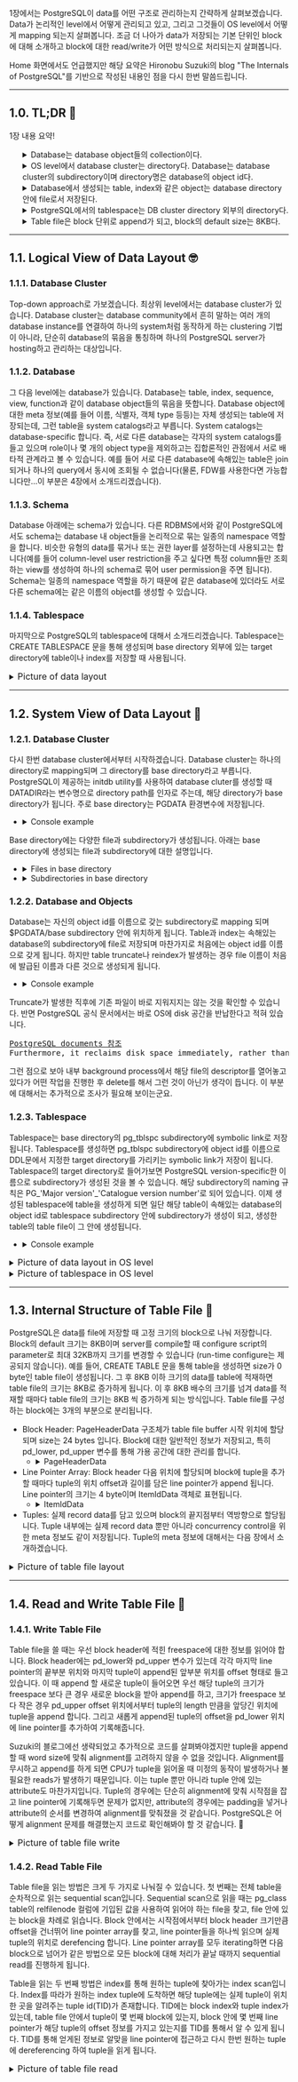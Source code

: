 1장에서는 PostgreSQL이 data를 어떤 구조로 관리하는지 간략하게 살펴보겠습니다. Data가 논리적인 level에서 어떻게 관리되고 있고, 그리고 그것들이 OS level에서 어떻게 mapping 되는지 살펴봅니다. 조금 더 나아가 data가 저장되는 기본 단위인 block에 대해 소개하고 block에 대한 read/write가 어떤 방식으로 처리되는지 살펴봅니다. 

Home 화면에서도 언급했지만 해당 요약은 Hironobu Suzuki의 blog "The Internals of PostgreSQL"를 기반으로 작성된 내용인 점을 다시 한번 말씀드립니다.

---
## 1.0. TL;DR :shrug:
1장 내용 요약!
<ul style="list-style-type: none">
  <li>
  <details>
    <summary> Database는 database object들의 collection이다. </summary> 
    <ul>
      <li> Database 자체도 database object이며 object id를 발급받는다.</li>
      <li> 하나의 PG server instance에서 여러 개의 database를 가질 수 있다. </li>
      <li> Database의 묶음을 database cluster라고 부른다. </li>
    </ul>
  </details>
  </li>
  <li>
  <details>
    <summary>OS level에서 database cluster는 directory다. Database는 database cluster의 subdirectory이며 directory명은 database의 object id다.</summary>
    <ul>
      <li> $PGDATA 환경변수로 지정된 path에 DBMS 운영에 필요한 다양한 파일들이 저장된다.</li>
      <li> Database cluster는 $PGDATA/base directory다.</li>
      <li> Object id가 12345인 database는 $PGDATA/base/12345 directory다.</li>
    </ul>
  </details>
  </li>
  <li>
  <details>
    <summary>Database에서 생성되는 table, index와 같은 object는 database directory 안에 file로서 저장된다.</summary>
    <ul>
      <li> Object가 처음 생성되었을 때 file명은 object id와 같지만 이후 달라질 수 있다. File명은 pg_class system table에 refilenode 컬럼으로 저장된다.</li>
      <li> File 하나의 크기는 최대 1G이고, 사이즈가 최댓값을 넘어가면 동일 이름에 numbering을 하여 file을 분리해 저장한다.</li>
      <li> 동일 이름의 파일에 '_fsm', '_vm' suffix가 붙는 파일들도 생성되는데 이들은 다른 chapter에서 설명될 예정.</li>
    </ul>  
  </details>
  </li>
  <li>
  <details>
    <summary>PostgreSQL에서의 tablespace는 DB cluster directory 외부의 directory다.</summary>
    <ul>
      <li> 물리적으로는 tablespace가 만들어진 database directory 안에 tablespace의 object id로 symbolic link가 생성되고 지정된 외부 directory를 가르키게 된다.</li>
      <li> Table 생성 시 tablespace를 지정하여 생성할 경우 table의 file이 외부 directory에 저장된다.</li>
    </ul>
  </details>
  </li>
  <li>
  <details>
    <summary>Table file은 block 단위로 append가 되고, block의 default size는 8KB다.</summary>
    <ul>
    <li> Block은 header(24 bytes), line pointer array, tuples로 구성되어 있다. </li>
    <li> Header에는 block에 대한 metadata와 freespace에 대한 정보가 적혀있다. </li>
    <li> Line pointer는 tuple의 위치와 길이 정보를 가지고 있는 4 byte 짜리 구조체이고, header 이후로 array 형태로 append 된다. </li>
    <li> Tuple은 실제 data가 담겨있고 block의 뒤에서부터 append 된다. </li>
    <li> Table을 sequential scan으로 읽을 때는 table file에 있는 block을 차례로 읽으며 line pointers로 dereferencing을 하며 tuple을 읽는다. </li>
    <li> Table을 index scan으로 읽을 때는 index tuple에 달려있는 tuple id(TID)를 보고 block과 tuple index를 받아 마찬가지로 line pointer를 통해 tuple을 읽는다. </li>
    </ul> 
  </details>
  </li>
</ul>

---
## 1.1. Logical View of Data Layout :nerd_face:
### 1.1.1. Database Cluster
Top-down approach로 가보겠습니다. 최상위 level에서는 database cluster가 있습니다. Database cluster는 database community에서 흔히 말하는 여러 개의 database instance를 연결하여 하나의 system처럼 동작하게 하는 clustering 기법이 아니라, 단순히 database의 묶음을 통칭하며 하나의 PostgreSQL server가 hosting하고 관리하는 대상입니다. 

### 1.1.2. Database
그 다음 level에는 database가 있습니다. Database는 table, index, sequence, view, function과 같이 database object들의 묶음을 뜻합니다. Database object에 대한 meta 정보(예를 들어 이름, 식별자, 객체 type 등등)는 자체 생성되는 table에 저장되는데, 그런 table을 system catalogs라고 부릅니다. System catalogs는 database-specific 합니다. 즉, 서로 다른 database는 각자의 system catalogs를 들고 있으며 role이나 몇 개의 object type을 제외하고는 집합론적인 관점에서 서로 배타적 관계라고 볼 수 있습니다. 예를 들어 서로 다른 database에 속해있는 table은 join되거나 하나의 query에서 동시에 조회될 수 없습니다(물론, FDW를 사용한다면 가능합니다만...이 부분은 4장에서 소개드리겠습니다). 

### 1.1.3. Schema
Database 아래에는 schema가 있습니다. 다른 RDBMS에서와 같이 PostgreSQL에서도 schema는 database 내 object들을 논리적으로 묶는 일종의 namespace 역할을 합니다. 비슷한 유형의 data를 묶거나 또는 권한 layer를 설정하는데 사용되고는 합니다(예를 들어 column-level user restriction을 주고 싶다면 특정 column들만 조회하는 view를 생성하여 하나의 schema로 묶어 user permission을 주면 됩니다). Schema는 일종의 namespace 역할을 하기 때문에 같은 database에 있더라도 서로 다른 schema에는 같은 이름의 object를 생성할 수 있습니다.

### 1.1.4. Tablespace
마지막으로 PostgreSQL의 tablespace에 대해서 소개드리겠습니다. Tablespace는 CREATE TABLESPACE 문을 통해 생성되며 base directory 외부에 있는 target directory에 table이나 index를 저장할 때 사용됩니다. 

<details>
  <summary><font size="3">Picture of data layout</font></summary>
  
  <img 
    src="postgresql-data-layout.png"
    alt="PostgreSQL Data Layout"
    style="display: inline-block; margin: 0 auto; width: 1024px"
  />
</details>

---
## 1.2. System View of Data Layout :floppy_disk:
### 1.2.1. Database Cluster
다시 한번 database cluster에서부터 시작하겠습니다. Database cluster는 하나의 directory로 mapping되며 그 directory를 base directory라고 부릅니다. PostgreSQL이 제공하는 initdb utility를 사용하여 database cluter를 생성할 때 DATADIR라는 변수명으로 directory path를 인자로 주는데, 해당 directory가 base directory가 됩니다. 주로 base directory는 PGDATA 환경변수에 저장됩니다. 
- <details>
  <summary>Console example</summary>
  
  ```bash
  root@postgres11:/# initdb --help
  initdb initializes a PostgreSQL database cluster.

  Usage:
    initdb [OPTION]... [DATADIR]

  Options:
    -A, --auth=METHOD         default authentication method for local connections
        --auth-host=METHOD    default authentication method for local TCP/IP connections
        --auth-local=METHOD   default authentication method for local-socket connections
  [-D, --pgdata=]DATADIR     location for this database cluster
  ...
  root@postgres11:/# echo $PGDATA
  /var/lib/postgresql/data
  ```    
  </details>

Base directory에는 다양한 file과 subdirectory가 생성됩니다. 아래는 base directory에 생성되는 file과 subdirectory에 대한 설명입니다.
- <details>
    <summary> Files in base directory </summary>
    
    |Files|설명|
    |:---|:---|
    |PG_VERSION|PostgreSQL의 major version number가 들어있는 file|
    |pg_hba.conf|Client 인증정보를 제어하는 file|
    |pg_ident.conf|OS user와 PostgreSQL user의 mapping 정보를 제어하는 file|
    |postgresql.conf|PostgreSQL 설정 parameter를 저장하는 file|
    |postgresql.auto.conf|ALTER SYSTEM 문으로 설정되는 parameter를 저장하는 file|
    |postmaster.opts|PostgreSQL server가 기동된 command line을 기록하는 file|
  </details>
- <details>
    <summary> Subdirectories in base directory </summary>
    
    |Subdirectory|설명|
    |:---|:---|
    |base/|Database subdirectory가 들어있는 subdirectory|
    |global/|pg_database나 pg_control 같은 cluster-wide table이 들어있는 subdirectory|
    |pg_commit_ts/|Transaction commit timestamp data가 들어있는 subdirectory|
    |pg_dynshmem/|Dynamic shared memory subsystem이 사용한 file을 저장하는 subdirectory|
    |pg_logical|Logical decoding을 위한 상태 정보를 담는 subdirectory|
    |pg_multixact|Multitransaction의 상태 정보를 담는 subdirectory|
    |pg_notify|LISTEN/NOTIFY 상태 정보를 담는 subdirectory|
    |pg_repslot|Replication slot data를 담는 subdirectory|
    |pg_serial|Commit된 serializable transaction 정보를 담는 subdirectory|
    |pg_snapshots|pg_export_snapshot 함수를 통해 export된 snapshot을 저장하는 subdirectory|
    |pg_stat|Statistics collector process가 영구 저장하는 file을 담는 subdirectory|
    |pg_stat_tmp|Statistics collector process가 임시 저장하는 file을 담는 subdirectory|
    |pg_subtrans|Subtransaction 상태 정보를 담는 subdirectory|
    |pg_tblspc|Tablespace에 대한 symbolic link를 담는 subdirectory|
    |pg_twophase|Prepared transaction의 상태 정보를 담는 subdirectory|
    |pg_wal|WAL segment file을 저장하는 subdirectory|
    |pg_xact|Transaction의 commit 상태 정보를 담는 subdirectory|
  </details>

### 1.2.2. Database and Objects
Database는 자신의 object id를 이름으로 갖는 subdirectory로 mapping 되며 $PGDATA/base subdirectory 안에 위치하게 됩니다. Table과 index는 속해있는 database의 subdirectory에 file로 저장되며 마찬가지로 처음에는 object id를 이름으로 갖게 됩니다. 하지만 table truncate나 reindex가 발생하는 경우 file 이름이 처음에 발급된 이름과 다른 것으로 생성되게 됩니다. 
- <details>
    <summary> Console example </summary>
    
    ```sql
    postgres=# create table tibero (c1 char);
    CREATE TABLE
    postgres=# select relname, oid, relfilenode from pg_class where relname = 'tibero';
    relname |  oid  | relfilenode 
    ---------+-------+-------------
    tibero  | 24576 |       24576
    (1 row)
    ```
    ```bash
    root@postgres11:/var/lib/postgresql# ll $PGDATA/base/13067/24576
    -rw------- 1 postgres postgres 0 May 23 04:55 /var/lib/postgresql/data/base/13067/24576
    ```
    ```sql
    postgres=# truncate table tibero;
    TRUNCATE TABLE
    postgres=# select relname, oid, relfilenode from pg_class where relname = 'tibero';
    relname |  oid  | relfilenode 
    ---------+-------+-------------
    tibero  | 24576 |       24579
    (1 row)
    ```
    ```bash
    root@postgres11:/var/lib/postgresql# ll $PGDATA/base/13067/24576
    -rw------- 1 postgres postgres 0 May 23 04:56 /var/lib/postgresql/data/base/13067/24576
    root@postgres11:/var/lib/postgresql# ll $PGDATA/base/13067/24579
    -rw------- 1 postgres postgres 0 May 23 04:56 /var/lib/postgresql/data/base/13067/24579
    시간이 조금 흐른뒤
    root@postgres11:/var/lib/postgresql# ll $PGDATA/base/13067/24576
    ls: cannot access '/var/lib/postgresql/data/base/13067/24576': No such file or directory
    ```
  </details>

Truncate가 발생한 직후에 기존 파일이 바로 지워지지는 않는 것을 확인할 수 있습니다. 반면 PostgreSQL 공식 문서에서는 바로 OS에 disk 공간을 반납한다고 적혀 있습니다.
<pre>
<a href="https://www.postgresql.org/docs/current/sql-truncate.html">PostgreSQL documents 참조</a>
Furthermore, it reclaims disk space immediately, rather than requiring a subsequent VACUUM operation. 
</pre>
그런 점으로 보아 내부 background process에서 해당 file의 descriptor를 열어놓고 있다가 어떤 작업을 진행한 후 delete를 해서 그런 것이 아닌가 생각이 듭니다. 이 부분에 대해서는 추가적으로 조사가 필요해 보이는군요.

### 1.2.3. Tablespace
Tablespace는 base directory의 pg_tblspc subdirectory에 symbolic link로 저장됩니다. Tablespace를 생성하면 pg_tblspc subdirectory에 object id를 이름으로 DDL문에서 지정한 target directory를 가리키는 symbolic link가 저장이 됩니다. Tablespace의 target directory로 들어가보면 PostgreSQL version-specific한 이름으로 subdirectory가 생성된 것을 볼 수 있습니다. 해당 subdirectory의 naming 규칙은 PG_'Major version'_'Catalogue version number'로 되어 있습니다. 이제 생성된 tablespace에 table을 생성하게 되면 일단 해당 table이 속해있는 database의 object id로 tablespace subdirectory 안에 subdirectory가 생성이 되고, 생성한 table의 table file이 그 안에 생성됩니다.
- <details>
    <summary> Console example </summary>

    ```sql
    sampledb=# CREATE TABLE newtbl (.....) TABLESPACE new_tblspc;

    sampledb=# SELECT pg_relation_filepath('newtbl');
                pg_relation_filepath             
    ---------------------------------------------
    pg_tblspc/16386/PG_14_202011044/16384/18894
    ```
  </details>

<details>
  <summary><font size="3">Picture of data layout in OS level</font></summary>
 
  <img
    src="https://www.interdb.jp/pg/img/fig-1-02.png"
    alt="PostgreSQL OS level data layout"
    style="display: inline-block; margin: 0 auto; width: 1024px"
  />
</details>

<details>
  <summary><font size="3">Picture of tablespace in OS level</font></summary>
  
  <img
    src="https://www.interdb.jp/pg/img/fig-1-03.png"
    alt="PostgreSQL OS level description of tablespace"
    style="display: inline-block; margin: 0 auto; width: 1024px"
  />
</details>

---
## 1.3. Internal Structure of Table File :page_with_curl:
PostgreSQL은 data를 file에 저장할 때 고정 크기의 block으로 나눠 저장합니다. Block의 default 크기는 8KB이며 server를 compile할 때 configure script의 parameter로 최대 32KB까지 크기를 변경할 수 있습니다 (run-time configure는 제공되지 않습니다). 예를 들어, CREATE TABLE 문을 통해 table을 생성하면 size가 0 byte인 table file이 생성됩니다. 그 후 8KB 이하 크기의 data를 table에 적재하면 table file의 크기는 8KB로 증가하게 됩니다. 이 후 8KB 배수의 크기를 넘겨 data를 적재할 때마다 table file의 크기는 8KB 씩 증가하게 되는 방식입니다. Table file를 구성하는 block에는 3개의 부분으로 분리됩니다.
- Block Header: PageHeaderData 구조체가 table file buffer 시작 위치에 할당되며 size는 24 bytes 입니다. Block에 대한 일반적인 정보가 저장되고, 특히 pd_lower, pd_upper 변수를 통해 가용 공간에 대한 관리를 합니다.
  - <details>
      <summary>PageHeaderData</summary>

      ```C
      /* @src/include/storage/bufpage.h */
      typedef struct PageHeaderData
      {
        /* XXX LSN is member of *any* block, not only page-organized ones */
        PageXLogRecPtr pd_lsn;       /* LSN: next byte after last byte of xlog
                                      * record for last change to this page */
        uint16         pd_checksum;  /* checksum */
        uint16         pd_flags;     /* flag bits, see below */
        LocationIndex  pd_lower;     /* offset to start of free space */
        LocationIndex  pd_upper;     /* offset to end of free space */
        LocationIndex  pd_special;   /* offset to start of special space */
        uint16         pd_pagesize_version;
        TransactionId  pd_prune_xid; /* oldest prunable XID, or zero if none */
        ItemIdData     pd_linp[FLEXIBLE_ARRAY_MEMBER]; /* line pointer array */
      } PageHeaderData;
      ```
    </details>
- Line Pointer Array: Block header 다음 위치에 할당되며 block에 tuple을 추가할 때마다 tuple의 위치 offset과 길이를 담은 line pointer가 append 됩니다. Line pointer의 크기는 4 byte이며 ItemIdData 객체로 표현됩니다.
  - <details>
    <summary>ItemIdData</summary>
  
    ```C
    /* @src/include/storage/itemid.h */
    typedef struct ItemIdData
    {
      unsigned  lp_off:15,    /* offset to tuple (from start of page) */
                lp_flags:2,   /* state of line pointer, see below */
                lp_len:15;    /* byte length of tuple */
    } ItemIdData;

    /*
     * lp_flags has these possible states.  An UNUSED line pointer is available
     * for immediate re-use, the other states are not.
     */
    #define LP_UNUSED   0   /* unused (should always have lp_len=0) */
    #define LP_NORMAL   1   /* used (should always have lp_len>0) */
    #define LP_REDIRECT 2   /* HOT redirect (should have lp_len=0) */
    #define LP_DEAD     3   /* dead, may or may not have storage */
    ```
  </details>
- Tuples: 실제 record data를 담고 있으며 block의 끝지점부터 역방향으로 할당됩니다. Tuple 내부에는 실제 record data 뿐만 아니라 concurrency control을 위한 meta 정보도 같이 저장됩니다. Tuple의 meta 정보에 대해서는 다음 장에서 소개하겠습니다. 
<details>
  <summary><font size="3">Picture of table file layout</font></summary>
  
  <img
    src="https://www.interdb.jp/pg/img/fig-1-04.png"
    alt="Table file layout"
    style="display: inline-block; margin: 0 auto; width: 1024px"
  />
</details>

---
## 1.4. Read and Write Table File :memo:
### 1.4.1. Write Table File
Table file을 쓸 때는 우선 block header에 적힌 freespace에 대한 정보를 읽어야 합니다. Block header에는 pd_lower와 pd_upper 변수가 있는데 각각 마지막 line pointer의 끝부분 위치와 마지막 tuple이 append된 앞부분 위치를 offset 형태로 들고 있습니다. 이 때 append 할 새로운 tuple이 들어오면 우선 해당 tuple의 크기가 freespace 보다 큰 경우 새로운 block을 받아 append를 하고, 크기가 freespace 보다 작은 경우 pd_upper offset 위치에서부터 tuple의 length 만큼을 앞당긴 위치에 tuple을 append 합니다. 그리고 새롭게 append된 tuple의 offset을 pd_lower 위치에 line pointer를 추가하여 기록해줍니다.

Suzuki의 블로그에선 생략되었고 추가적으로 코드를 살펴봐야겠지만 tuple을 append 할 때 word size에 맞춰 alignment를 고려하지 않을 수 없을 것입니다. Alignment를 무시하고 append를 하게 되면 CPU가 tuple을 읽어올 때 미정의 동작이 발생하거나 불필요한 reads가 발생하기 때문입니다. 이는 tuple 뿐만 아니라 tuple 안에 있는 attribute도 마찬가지입니다. Tuple의 경우에는 단순히 alignment에 맞춰 시작점을 잡고 line pointer에 기록해두면 문제가 없지만, attribute의 경우에는 padding을 넣거나 attribute의 순서를 변경하여 alignment를 맞춰졌을 것 같습니다. PostgreSQL은 어떻게 alignment 문제를 해결했는지 코드로 확인해봐야 할 것 같습니다. :thinking:

<details>
  <summary><font size="3">Picture of table file write</font></summary>
  
  <img
    src="https://www.interdb.jp/pg/img/fig-1-05.png"
    alt="Table file write"
    style="display: inline-block; margin: 0 auto; width: 1024px"
  />
</details>

### 1.4.2. Read Table File
Table file을 읽는 방법은 크게 두 가지로 나눠질 수 있습니다. 첫 번째는 전체 table을 순차적으로 읽는 sequential scan입니다. Sequential scan으로 읽을 때는 pg_class table의 relfilenode 컬럼에 기입된 값을 사용하여 읽어야 하는 file을 찾고, file 안에 있는 block을 차례로 읽습니다. Block 안에서는 시작점에서부터 block header 크기만큼 offset을 건너뛰어 line pointer array를 찾고, line pointer들을 하나씩 읽으며 실제 tuple의 위치로 derefencing 합니다. Line pointer array를 모두 iterating하면 다음 block으로 넘어가 같은 방법으로 모든 block에 대해 처리가 끝날 때까지 sequential read를 진행하게 됩니다.

Table을 읽는 두 번째 방법은 index를 통해 원하는 tuple에 찾아가는 index scan입니다. Index를 따라가 원하는 index tuple에 도착하면 해당 tuple에는 실제 tuple이 위치한 곳을 알려주는 tuple id(TID)가 존재합니다. TID에는 block index와 tuple index가 있는데, table file 안에서 tuple이 몇 번째 block에 있는지, block 안에 몇 번째 line pointer가 해당 tuple의 offset 정보를 가지고 있는지를 TID를 통해서 알 수 있게 됩니다. TID를 통해 얻게된 정보로 알맞을 line pointer에 접근하고 다시 한번 원하는 tuple에 dereferencing 하여 tuple을 읽게 됩니다.

<details>
  <summary><font size="3">Picture of table file read</font></summary>
  
  <img
    src="https://www.interdb.jp/pg/img/fig-1-06.png"
    alt="Table file read"
    style="display: inline-block; margin: 0 auto; width: 1024px"
  />
</details>

